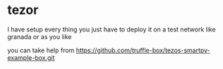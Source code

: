 # tezor
I have setup every thing you just have to deploy it on a test network like granada or as you like 

you can take help from https://github.com/truffle-box/tezos-smartpy-example-box.git
